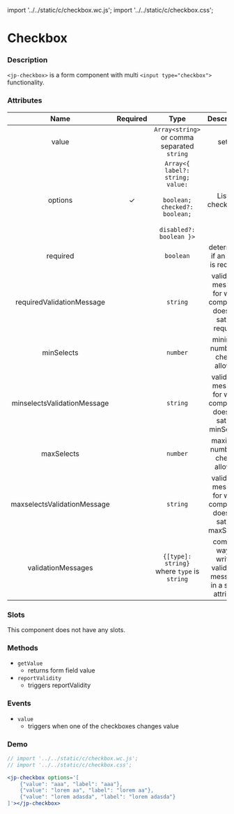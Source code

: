 import '../../static/c/checkbox.wc.js';
import '../../static/c/checkbox.css';

# Checkbox

### Description

`<jp-checkbox>` is a form component with multi `<input type="checkbox">` functionality.

### Attributes

|          **Name**           | **Required** |                                                  **Type**                                                  |                          **Description**                          |
| :-------------------------: | :----------: | :--------------------------------------------------------------------------------------------------------: | :---------------------------------------------------------------: |
|            value            |              |                                `Array<string>` or comma separated `string`                                 |                              setter                               |
|           options           |      ✓       | `Array<{ label?: string; value:` <br></br> `boolean; checked?: boolean;` <br></br> `disabled?: boolean }>` |                        List of checkboxes                         |
|          required           |              |                                                 `boolean`                                                  |                determines if an input is required                 |
|  requiredValidationMessage  |              |                                                  `string`                                                  |  validation message for when component does not satisfy required  |
|         minSelects          |              |                                                  `number`                                                  |                 minimum number of checks allowed                  |
| minselectsValidationMessage |              |                                                  `string`                                                  | validation message for when component does not satisfy minSelects |
|         maxSelects          |              |                                                  `number`                                                  |                 maximum number of checks allowed                  |
| maxselectsValidationMessage |              |                                                  `string`                                                  | validation message for when component does not satisfy maxSelects |
|     validationMessages      |              |                                `{[type]: string}` where `type` is `string`                                 | compact way of writing validation messages in a single attribute  |

### Slots

This component does not have any slots.

### Methods

- `getValue`
  - returns form field value
- `reportValidity`
  - triggers reportValidity

### Events

- `value`
  - triggers when one of the checkboxes changes value

### Demo

```jsx live
// import '../../static/c/checkbox.wc.js';
// import '../../static/c/checkbox.css';

<jp-checkbox options='[
    {"value": "aaa", "label": "aaa"},
    {"value": "lorem aa", "label": "lorem aa"},
    {"value": "lorem adasda", "label": "lorem adasda"}
]'></jp-checkbox>
```
